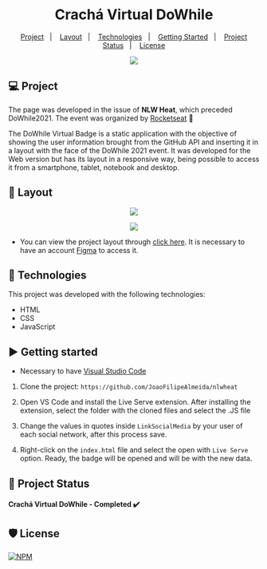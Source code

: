 <h1 align="center"> Crachá Virtual DoWhile </h1>

<p align="center">
  <a href="#-project">Project</a>&nbsp;&nbsp;&nbsp;|&nbsp;&nbsp;&nbsp;
  <a href="#-layout">Layout</a>&nbsp;&nbsp;&nbsp;|&nbsp;&nbsp;&nbsp;
  <a href="#-technologies">Technologies</a>&nbsp;&nbsp;&nbsp;|&nbsp;&nbsp;&nbsp;
  <a href="#-getting started">Getting Started</a>&nbsp;&nbsp;&nbsp;|&nbsp;&nbsp;&nbsp;
  <a href="#-project status">Project Status</a>&nbsp;&nbsp;&nbsp;|&nbsp;&nbsp;&nbsp;
  <a href="#-license">License</a>
</p>

<p align="center">
<img src= "https://github.com/JoaoFilipeAlmeida/Fotosreadme/blob/master/fotos%20nlwheat/Capa.png?raw=true" width: "300px">
<p>

## 💻 Project

The page was developed in the issue of **NLW Heat**, which preceded DoWhile2021. The event was organized by [Rocketseat](https://www.rocketseat.com.br/) 🚀

The DoWhile Virtual Badge is a static application with the objective of showing the user information brought from the GitHub API and inserting it in a layout with the face of the DoWhile 2021 event. It was developed for the Web version but has its layout in a responsive way, being possible to access it from a smartphone, tablet, notebook and desktop.


## 🔖 Layout

<p align="center">
<img src= "https://raw.githubusercontent.com/JoaoFilipeAlmeida/Fotosreadme/master/fotos%20nlwheat/Desktop.png?token=GHSAT0AAAAAABQGHULKB4HALJZH5ZJ4EDXYYO422XA">
<p>

<p align="center">
<img src= "https://raw.githubusercontent.com/JoaoFilipeAlmeida/Fotosreadme/master/fotos%20nlwheat/Mobile.png?token=GHSAT0AAAAAABQGHULLJWUM5CAXRGPZJSTWYO423QA">
<p>
 

- You can view the project layout through [click here](<https://www.figma.com/file/9Z2vxc8VTRuZpYjFalCMAl/Badge-Do-While2021-(Copy)?node-id=0%3A1>). It is necessary to have an account [Figma](https://figma.com) to access it.
 
## 🚀 Technologies

This project was developed with the following technologies:

- HTML
- CSS
- JavaScript
 
    
## ▶️ Getting started
 
- Necessary to have [Visual Studio Code](<https://code.visualstudio.com/>)

1. Clone the project: ``https://github.com/JoaoFilipeAlmeida/nlwheat``
 
2. Open VS Code and install the Live Serve extension. After installing the extension, select the folder with the cloned files and select the .JS file

3. Change the values in quotes inside ``LinkSocialMedia`` by your user of each social network, after this process save.
 
4. Right-click on the ``index.html`` file and select the open with ``Live Serve`` option. Ready, the badge will be opened and will be with the new data.


## 📝 Project Status
#### Crachá Virtual DoWhile - Completed ✔️
 
    
## 🛡️ License
  
[![NPM](https://img.shields.io/npm/l/react)](https://github.com/JoaoFilipeAlmeida/nlwheat/blob/master/LICENSE)
